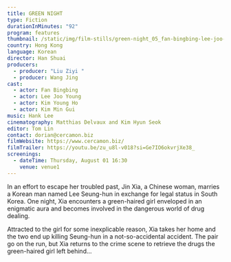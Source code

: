 ```yaml
---
title: GREEN NIGHT
type: Fiction
durationInMinutes: "92"
program: features
thumbnail: /static/img/film-stills/green-night_05_fan-bingbing-lee-joo-young-©-demei-holdings-limited-hong-kong-.jpg
country: Hong Kong
language: Korean
director: Han Shuai
producers:
  - producer: "Liu Ziyi "
  - producer: Wang Jing
cast:
  - actor: Fan Bingbing
  - actor: Lee Joo Young
  - actor: Kim Young Ho
  - actor: Kim Min Gui
music: Hank Lee
cinematography: Matthias Delvaux and Kim Hyun Seok
editor: Tom Lin
contact: dorian@cercamon.biz
filmWebsite: https://www.cercamon.biz/
filmTrailer: https://youtu.be/zu_u8l-v018?si=Ge7IO6okvrjXe38_
screenings:
  - dateTime: Thursday, August 01 16:30
    venue: venue1
---
```

In an effort to escape her troubled past, Jin Xia, a Chinese woman, marries a Korean man named Lee Seung-hun in exchange for legal status in South Korea. One night, Xia encounters a green-haired girl enveloped in an enigmatic aura and becomes involved in the dangerous world of drug dealing.

Attracted to the girl for some inexplicable reason, Xia takes her home and the two end up killing Seung-hun in a not-so-accidental accident. The pair go on the run, but Xia returns to the crime scene to retrieve the drugs the green-haired girl left behind...
